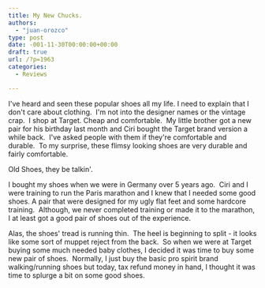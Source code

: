 ```yaml
---
title: My New Chucks.
authors: 
  - "juan-orozco"
type: post
date: -001-11-30T00:00:00+00:00
draft: true
url: /?p=1963
categories:
  - Reviews

---
```

I've heard and seen these popular shoes all my life. I need to explain that I don't care about clothing.  I'm not into the designer names or the vintage crap.  I shop at Target. Cheap and comfortable.  My little brother got a new pair for his birthday last month and Ciri bought the Target brand version a while back.  I've asked people with them if they're comfortable and durable.  To my surprise, these flimsy looking shoes are very durable and fairly comfortable.

Old Shoes, they be talkin'.

I bought my shoes when we were in Germany over 5 years ago.  Ciri and I were training to run the Paris marathon and I knew that I needed some good shoes. A pair that were designed for my ugly flat feet and some hardcore training.  Although, we never completed training or made it to the marathon, I at least got a good pair of shoes out of the experience.

Alas, the shoes' tread is running thin.  The heel is beginning to split - it looks like some sort of muppet reject from the back.  So when we were at Target buying some much needed baby clothes, I decided it was time to buy some new pair of shoes.  Normally, I just buy the basic pro spirit brand walking/running shoes but today, tax refund money in hand, I thought it was time to splurge a bit on some good shoes.